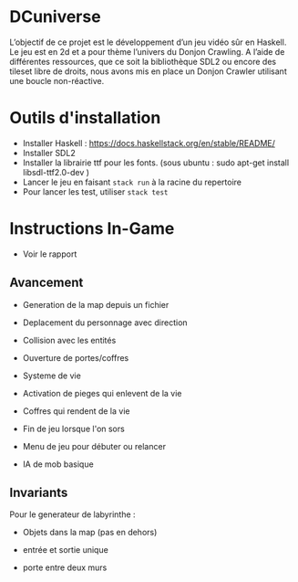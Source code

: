 # DCuniverse
L’objectif de ce projet est le développement d’un jeu vidéo sûr en Haskell. Le jeu est en 2d
et a pour thème l’univers du Donjon Crawling. A l’aide de différentes ressources, que ce soit
la bibliothèque SDL2 ou encore des tileset libre de droits, nous avons mis en place un Donjon
Crawler utilisant une boucle non-réactive.

# Outils d'installation 
- Installer Haskell : https://docs.haskellstack.org/en/stable/README/
- Installer SDL2  
- Installer la librairie ttf pour les fonts. (sous ubuntu : sudo apt-get install libsdl-ttf2.0-dev )
- Lancer le jeu en faisant `stack run` à la racine du repertoire
- Pour lancer les test, utiliser `stack test`

# Instructions In-Game
- Voir le rapport

## Avancement

- Generation de la map depuis un fichier

- Deplacement du personnage avec direction

- Collision avec les entités

- Ouverture de portes/coffres

- Systeme de vie

- Activation de pieges qui enlevent de la vie

- Coffres qui rendent de la vie

- Fin de jeu lorsque l'on sors

- Menu de jeu pour débuter ou relancer

- IA de mob basique

## Invariants

Pour le generateur de labyrinthe :

- Objets dans la map (pas en dehors)

- entrée et sortie unique

- porte entre deux murs
